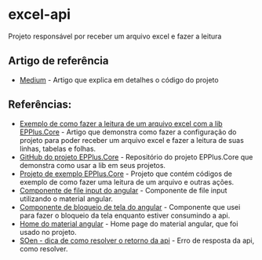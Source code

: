 # excel-api
Projeto responsável por receber um arquivo excel e fazer a leitura

## Artigo de referência
 * [Medium](https://medium.com/@erikthiago/gerador-de-pdf-no-asp-net-core-e494650eb3c9) - Artigo que explica em detalhes o código do projeto
 
## Referências:
* [Exemplo de como fazer a leitura de um arquivo excel com a lib EPPlus.Core](https://www.c-sharpcorner.com/article/import-and-export-data-using-epplus-core/) - Artigo que demonstra como fazer a configuração do projeto para poder receber um arquivo excel e fazer a leitura de suas linhas, tabelas e folhas.
* [GitHub do projeto EPPlus.Core](https://github.com/VahidN/EPPlus.Core) - Repositório do projeto EPPlus.Core que demonstra como usar a lib em seus projetos.
* [Projeto de exemplo EPPlus.Core](https://github.com/VahidN/EPPlus.Core/tree/master/src/EPPlus.Core.SampleWebApp) - Projeto que contém códigos de exemplo de como fazer uma leitura de um arquivo e outras ações.
* [Componente de file input do angular](https://www.npmjs.com/package/ngx-material-file-input) - Componente de file input utilizando o material angular.
* [Componente de bloqueio de tela do angular](https://www.npmjs.com/package/ng-block-ui) - Componente que usei para fazer o bloqueio da tela enquanto estiver consumindo a api.
* [Home do material angular](https://material.angular.io/guide/getting-started) - Home page do material angular, que foi usado no projeto.
* [SOen - dica de como resolver o retorno da api](https://stackoverflow.com/questions/50540413/error-syntaxerror-unexpected-token-in-json-at-position-0-at-json-parse-anon) - Erro de resposta da api, como resolver.
